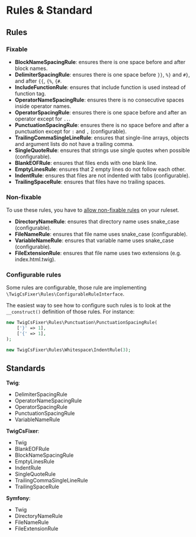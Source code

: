 # Rules & Standard

## Rules

### Fixable

- **BlockNameSpacingRule**: ensures there is one space before and after block names.
- **DelimiterSpacingRule**: ensures there is one space before `}}`, `%}` and `#}`, and after `{{`, `{%`, `{#`.
- **IncludeFunctionRule**: ensures that include function is used instead of function tag.
- **OperatorNameSpacingRule**: ensures there is no consecutive spaces inside operator names.
- **OperatorSpacingRule**: ensures there is one space before and after an operator except for `..`.
- **PunctuationSpacingRule**: ensures there is no space before and after a punctuation except for `:` and `,` (configurable).
- **TrailingCommaSingleLineRule**: ensures that single-line arrays, objects and argument lists do not have a trailing comma.
- **SingleQuoteRule**: ensures that strings use single quotes when possible (configurable).
- **BlankEOFRule**: ensures that files ends with one blank line.
- **EmptyLinesRule**: ensures that 2 empty lines do not follow each other.
- **IndentRule**: ensures that files are not indented with tabs (configurable).
- **TrailingSpaceRule**: ensures that files have no trailing spaces.

### Non-fixable

To use these rules, you have to [allow non-fixable rules](configuration.md#non-fixable-rules) on your ruleset.

- **DirectoryNameRule**: ensures that directory name uses snake_case (configurable).
- **FileNameRule**: ensures that file name uses snake_case (configurable).
- **VariableNameRule**: ensures that variable name uses snake_case (configurable).
- **FileExtensionRule**: ensures that file name uses two extensions (e.g. index.html.twig).

### Configurable rules

Some rules are configurable, those rule are implementing `\TwigCsFixer\Rules\ConfigurableRuleInterface`.

The easiest way to see how to configure such rules is to look at the `__construct()` definition
of those rules. For instance:
```php
new TwigCsFixer\Rules\Punctuation\PunctuationSpacingRule(
    ['}' => 1],
    ['{' => 1],
);

new TwigCsFixer\Rules\Whitespace\IndentRule(3);
```

## Standards

**Twig**:
- DelimiterSpacingRule
- OperatorNameSpacingRule
- OperatorSpacingRule
- PunctuationSpacingRule
- VariableNameRule

**TwigCsFixer**:
- Twig
- BlankEOFRule
- BlockNameSpacingRule
- EmptyLinesRule
- IndentRule
- SingleQuoteRule
- TrailingCommaSingleLineRule
- TrailingSpaceRule

**Symfony**:
- Twig
- DirectoryNameRule
- FileNameRule
- FileExtensionRule
